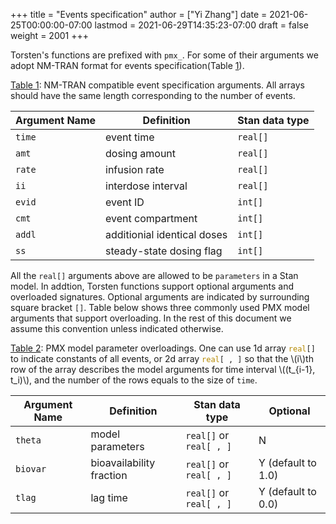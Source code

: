 +++
title = "Events specification"
author = ["Yi Zhang"]
date = 2021-06-25T00:00:00-07:00
lastmod = 2021-06-29T14:35:23-07:00
draft = false
weight = 2001
+++

Torsten's functions are prefixed with `pmx_`.
For some of their arguments we adopt NM-TRAN format for events
specification(Table [1](#table--tab:event-args)).

<a id="table--tab:event-args"></a>
<div class="table-caption">
  <span class="table-number"><a href="#table--tab:event-args">Table 1</a></span>:
  NM-TRAN compatible event specification arguments. All arrays should have the same length corresponding to the number of events.
</div>

| Argument Name | Definition                  | Stan data type |
|---------------|-----------------------------|----------------|
| `time`        | event time                  | `real[]`       |
| `amt`         | dosing amount               | `real[]`       |
| `rate`        | infusion rate               | `real[]`       |
| `ii`          | interdose interval          | `real[]`       |
| `evid`        | event ID                    | `int[]`        |
| `cmt`         | event compartment           | `int[]`        |
| `addl`        | additionial identical doses | `int[]`        |
| `ss`          | steady-state dosing flag    | `int[]`        |

All the `real[]` arguments above are allowed to
be `parameters` in a Stan model.
In addtion, Torsten functions
support optional arguments and overloaded signatures.
Optional arguments are indicated by surrounding square bracket `[]`.
Table below shows three commonly used PMX model arguments that support
overloading. In the rest of this document we assume this convention unless indicated otherwise.

<a id="table--tab:event-params"></a>
<div class="table-caption">
  <span class="table-number"><a href="#table--tab:event-params">Table 2</a></span>:
  PMX model parameter overloadings. One can use 1d array <code class="src src-stan"><span style="color: #b58900;">real</span>[]</code> to indicate constants of all events, or 2d array <code class="src src-stan"><span style="color: #b58900;">real</span>[ , ]</code> so that the \(i\)th row of the array describes the model arguments for time interval \((t_{i-1}, t_i)\), and the number of the rows equals to the size of <code>time</code>.
</div>

| Argument Name | Definition               | Stan data type          | Optional           |
|---------------|--------------------------|-------------------------|--------------------|
| `theta`       | model parameters         | `real[]` or `real[ , ]` | N                  |
| `biovar`      | bioavailability fraction | `real[]` or `real[ , ]` | Y (default to 1.0) |
| `tlag`        | lag time                 | `real[]` or `real[ , ]` | Y (default to 0.0) |
